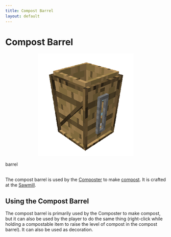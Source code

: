 ```yaml
---
title: Compost Barrel
layout: default
---
```

# Compost Barrel 

<div class="infobox box text-center">
    <p style="text-align:center;"><img src="../../assets/images/items/barrel.png" alt="Compost Barrel"></p>
    <recipe>barrel</recipe>
</div>
<br>

The compost barrel is used by the [Composter](../../source/workers/composter) to make [compost](../../source/items/compost). It is crafted at the [Sawmill](../../source/buildings/sawmill).
<br>

## Using the Compost Barrel

The compost barrel is primarily used by the Composter to make compost, but it can also be used by the player to do the same thing (right-click while holding a compostable item to raise the level of compost in the compost barrel). It can also be used as decoration.
